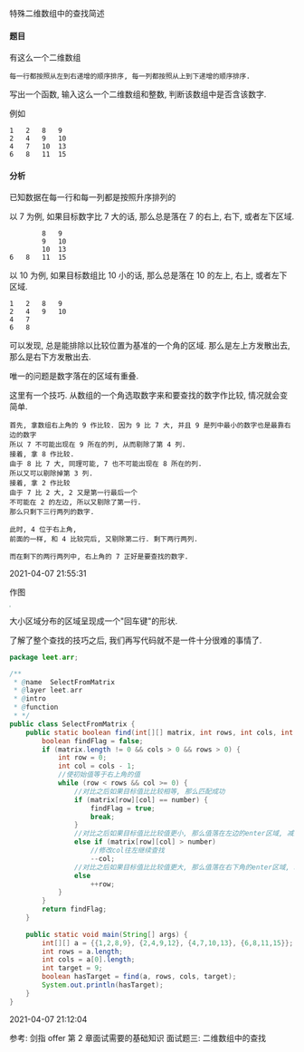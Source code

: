 特殊二维数组中的查找简述

#### 题目

有这么一个二维数组

```
每一行都按照从左到右递增的顺序排序, 每一列都按照从上到下递增的顺序排序.
```

写出一个函数, 输入这么一个二维数组和整数, 判断该数组中是否含该数字.

例如

```
1	2	8	9
2	4	9	10 
4 	7	10	13
6 	8 	11 	15
```

####  分析

已知数据在每一行和每一列都是按照升序排列的

以 7 为例, 如果目标数字比 7 大的话, 那么总是落在 7 的右上, 右下, 或者左下区域.

```
		8	9
		9	10 
		10	13
6 	8 	11 	15	
```

以 10 为例, 如果目标数组比 10 小的话, 那么总是落在 10 的左上, 右上, 或者左下区域.

```
1	2	8	9
2	4	9	10
4 	7	
6 	8 
```

可以发现, 总是能排除以比较位置为基准的一个角的区域. 那么是左上方发散出去, 那么是右下方发散出去.

唯一的问题是数字落在的区域有重叠. 

这里有一个技巧. 从数组的一个角选取数字来和要查找的数字作比较, 情况就会变简单.

```
首先, 拿数组右上角的 9 作比较. 因为 9 比 7 大, 并且 9 是列中最小的数字也是最靠右边的数字
所以 7 不可能出现在 9 所在的列, 从而剔除了第 4 列.
接着, 拿 8 作比较.
由于 8 比 7 大, 同理可能, 7 也不可能出现在 8 所在的列.
所以又可以剔除掉第 3 列.
接着, 拿 2 作比较
由于 7 比 2 大, 2 又是第一行最后一个
不可能在 2 的左边, 所以又剔除了第一行.
那么只剩下三行两列的数字.

此时, 4 位于右上角,
前面的一样, 和 4 比较完后, 又剔除第二行. 剩下两行两列.

而在剩下的两行两列中, 右上角的 7 正好是要查找的数字.
```

2021-04-07 21:55:31



作图

 <img src="D:\桌面传送\markdown文档收录\leet100\img\matrix-select.png" style="zoom: 15%;" />

大小区域分布的区域呈现成一个"回车键"的形状.



了解了整个查找的技巧之后, 我们再写代码就不是一件十分很难的事情了.

```java
package leet.arr;

/**
 * @name  SelectFromMatrix
 * @layer leet.arr
 * @intro
 * @function
 * */
public class SelectFromMatrix {
	public static boolean find(int[][] matrix, int rows, int cols, int number) {
		boolean findFlag = false;
		if (matrix.length != 0 && cols > 0 && rows > 0) {
			int row = 0;
			int col = cols - 1;	
			//使初始值等于右上角的值
			while (row < rows && col >= 0) {
				//对比之后如果目标值比比较相等, 那么匹配成功
				if (matrix[row][col] == number) {
					findFlag = true;
					break;
				}
				//对比之后如果目标值比比较值更小, 那么值落在左边的enter区域, 减去右边就是左边区域
				else if (matrix[row][col] > number)
					//修改col往左继续查找
					--col;
				//对比之后如果目标值比比较值更大, 那么值落在右下角的enter区域, 减去左边和右边就只有下边区域
				else
					++row;						
			}
		}
		return findFlag;
	}
	
	public static void main(String[] args) {
		int[][] a = {{1,2,8,9}, {2,4,9,12}, {4,7,10,13}, {6,8,11,15}};
		int rows = a.length;
		int cols = a[0].length;
		int target = 9;
		boolean hasTarget = find(a, rows, cols, target);
		System.out.println(hasTarget);
	}
}

```

2021-04-07 21:12:04



参考: 剑指 offer  第 2 章面试需要的基础知识 面试题三: 二维数组中的查找